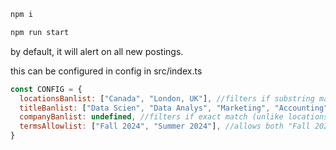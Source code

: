 ```bash
npm i
```

```bash
npm run start
```

by default, it will alert on all new postings.

this can be configured in config in src/index.ts

```js
const CONFIG = {
  locationsBanlist: ["Canada", "London, UK"], //filters if substring match i.e. "Canada" will filter "Toronto, Canada"
  titleBanlist: ["Data Scien", "Data Analys", "Marketing", "Accounting", "Product"], //same behavior as locationsBanlist
  companyBanlist: undefined, //filters if exact match (unlike locationsBanlist and titleBanlist)
  termsAllowlist: ["Fall 2024", "Summer 2024"], //allows both "Fall 2024" and "Summer 2024"
}
```